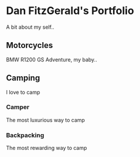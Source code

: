 # Dan FitzGerald's Portfolio
A bit about my self..
## Motorcycles
BMW R1200 GS Adventure, my baby..
## Camping
I love to camp
### Camper
The most luxurious way to camp
### Backpacking
The most rewarding way to camp
